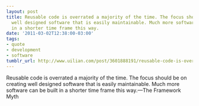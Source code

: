 ```yaml
---
layout: post
title: Reusable code is overrated a majority of the time. The focus should be on creating
  well designed software that is easily maintainable. Much more software can be built
  in a shorter time frame this way.
date: '2011-03-02T12:38:00-03:00'
tags:
- quote
- development
- software
tumblr_url: http://www.uilian.com/post/3601888191/reusable-code-is-overrated-a-majority-of-the-time
---
```

Reusable code is overrated a majority of the time. The focus should be on creating well designed software that is easily maintainable. Much more software can be built in a shorter time frame this way.—The Framework Myth 
